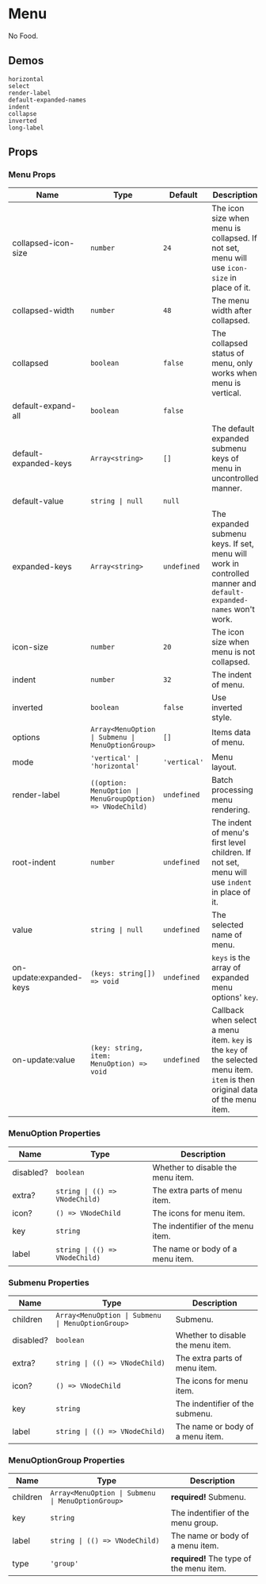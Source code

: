 # Menu

<!--single-column-->

No Food.

## Demos

```demo
horizontal
select
render-label
default-expanded-names
indent
collapse
inverted
long-label
```

## Props

### Menu Props

| Name | Type | Default | Description |
| --- | --- | --- | --- |
| collapsed-icon-size | `number` | `24` | The icon size when menu is collapsed. If not set, menu will use `icon-size` in place of it. |
| collapsed-width | `number` | `48` | The menu width after collapsed. |
| collapsed | `boolean` | `false` | The collapsed status of menu, only works when menu is vertical. |
| default-expand-all | `boolean` | `false` |  |
| default-expanded-keys | `Array<string>` | `[]` | The default expanded submenu keys of menu in uncontrolled manner. |
| default-value | `string \| null` | `null` |  |
| expanded-keys | `Array<string>` | `undefined` | The expanded submenu keys. If set, menu will work in controlled manner and `default-expanded-names` won't work. |
| icon-size | `number` | `20` | The icon size when menu is not collapsed. |
| indent | `number` | `32` | The indent of menu. |
| inverted | `boolean` | `false` | Use inverted style. |
| options | `Array<MenuOption \| Submenu \| MenuOptionGroup>` | `[]` | Items data of menu. |
| mode | `'vertical' \| 'horizontal'` | `'vertical'` | Menu layout. |
| render-label | `((option: MenuOption \| MenuGroupOption) => VNodeChild)` | `undefined` | Batch processing menu rendering. |
| root-indent | `number` | `undefined` | The indent of menu's first level children. If not set, menu will use `indent` in place of it. |
| value | `string \| null` | `undefined` | The selected name of menu. |
| on-update:expanded-keys | `(keys: string[]) => void` | `undefined` | `keys` is the array of expanded menu options' `key`. |
| on-update:value | `(key: string, item: MenuOption) => void` | `undefined` | Callback when select a menu item. `key` is the `key` of the selected menu item. `item` is then original data of the menu item. |

### MenuOption Properties

| Name | Type | Description |
| --- | --- | --- |
| disabled? | `boolean` | Whether to disable the menu item. |
| extra? | `string \| (() => VNodeChild)` | The extra parts of menu item. |
| icon? | `() => VNodeChild` | The icons for menu item. |
| key | `string` | The indentifier of the menu item. |
| label | `string \| (() => VNodeChild)` | The name or body of a menu item. |

### Submenu Properties

| Name | Type | Description |
| --- | --- | --- |
| children | `Array<MenuOption \| Submenu \| MenuOptionGroup>` | Submenu. |
| disabled? | `boolean` | Whether to disable the menu item. |
| extra? | `string \| (() => VNodeChild)` | The extra parts of menu item. |
| icon? | `() => VNodeChild` | The icons for menu item. |
| key | `string` | The indentifier of the submenu. |
| label | `string \| (() => VNodeChild)` | The name or body of a menu item. |

### MenuOptionGroup Properties

| Name | Type | Description |
| --- | --- | --- |
| children | `Array<MenuOption \| Submenu \| MenuOptionGroup>` | **required!** Submenu. |
| key | `string` | The indentifier of the menu group. |
| label | `string \| (() => VNodeChild)` | The name or body of a menu item. |
| type | `'group'` | **required!** The type of the menu item. |
